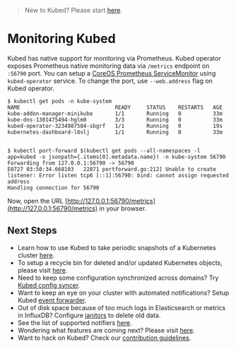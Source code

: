 > New to Kubed? Please start [here](/docs/0.1.0/tutorials/README).

# Monitoring Kubed

Kubed has native support for monitoring via Prometheus. Kubed operator exposes Prometheus native monitoring data via `/metrics` endpoint on `:56790` port. You can setup a [CoreOS Prometheus ServiceMonitor](https://github.com/coreos/prometheus-operator) using `kubed-operator` service. To change the port, use `--web.address` flag on Kubed operator.

```console
$ kubectl get pods -n kube-system
NAME                              READY     STATUS    RESTARTS   AGE
kube-addon-manager-minikube       1/1       Running   0          33m
kube-dns-1301475494-hglm0         3/3       Running   0          33m
kubed-operator-3234987584-sbgrf   1/1       Running   0          19s
kubernetes-dashboard-l8vlj        1/1       Running   0          33m


$ kubectl port-forward $(kubectl get pods --all-namespaces -l app=kubed -o jsonpath={.items[0].metadata.name}) -n kube-system 56790
Forwarding from 127.0.0.1:56790 -> 56790
E0727 03:50:34.668103   22871 portforward.go:212] Unable to create listener: Error listen tcp6 [::1]:56790: bind: cannot assign requested address
Handling connection for 56790
```

Now, open the URL [http://127.0.0.1:56790/metrics](http://127.0.0.1:56790/metrics) in your browser.


## Next Steps
 - Learn how to use Kubed to take periodic snapshots of a Kubernetes cluster [here](/docs/0.1.0/tutorials/cluster-snapshot).
 - To setup a recycle bin for deleted and/or updated Kubernetes objects, please visit [here](/docs/0.1.0/tutorials/recycle-bin).
 - Need to keep some configuration synchronized across domains? Try [Kubed config syncer](/docs/0.1.0/tutorials/config-syncer).
 - Want to keep an eye on your cluster with automated notifications? Setup Kubed [event forwarder](/docs/0.1.0/tutorials/event-forwarder).
 - Out of disk space because of too much logs in Elasticsearch or metrics in InfluxDB? Configure [janitors](/docs/0.1.0/tutorials/janitors) to delete old data.
 - See the list of supported notifiers [here](/docs/0.1.0/tutorials/notifiers).
 - Wondering what features are coming next? Please visit [here](/ROADMAP.md).
 - Want to hack on Kubed? Check our [contribution guidelines](/CONTRIBUTING.md).
